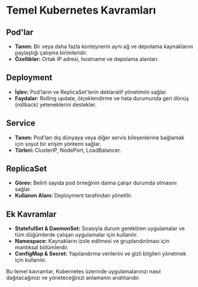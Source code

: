 # Temel Kubernetes Kavramları

## Pod'lar
- **Tanım:** Bir veya daha fazla konteynerin aynı ağ ve depolama kaynaklarını paylaştığı çalışma birimleridir.
- **Özellikler:** Ortak IP adresi, hostname ve depolama alanları.

## Deployment
- **İşlev:** Pod'ların ve ReplicaSet'lerin deklaratif yönetimini sağlar.
- **Faydalar:** Rolling update, ölçeklendirme ve hata durumunda geri dönüş (rollback) yeteneklerini destekler.

## Service
- **Tanım:** Pod'ları dış dünyaya veya diğer servis bileşenlerine bağlamak için soyut bir erişim yöntemi sağlar.
- **Türleri:** ClusterIP, NodePort, LoadBalancer.

## ReplicaSet
- **Görev:** Belirli sayıda pod örneğinin daima çalışır durumda olmasını sağlar.
- **Kullanım Alanı:** Deployment tarafından yönetilir.

## Ek Kavramlar
- **StatefulSet & DaemonSet:** Sırasıyla durum gerektiren uygulamalar ve tüm düğümlerde çalışan uygulamalar için kullanılır.
- **Namespace:** Kaynakların izole edilmesi ve gruplandırılması için mantıksal bölümlerdir.
- **ConfigMap & Secret:** Yapılandırma verilerini ve gizli bilgileri yönetmek için kullanılır.

Bu temel kavramlar, Kubernetes üzerinde uygulamalarınızı nasıl dağıtacağınızı ve yöneteceğinizi anlamanın anahtarıdır. 
